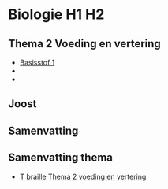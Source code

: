 # Biologie H1 H2

## Thema 2 Voeding en vertering

- [Basisstof 1](samenvattingen/)
- []()
- 

## Joost

## Samenvatting


## Samenvatting thema
- [T braille Thema 2 voeding en vertering](samenvattingen/ho/voedingenvertering.md)

<!-- 
[T pdf Thema 2 Voortplanting samenvatting](samenvattingen/tl/T_voortplanting.pdf)
- [K pdf Thema 2 Voortplanting samenvatting](samenvattingen/k/K_voortplanting.pdf)
-->




